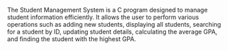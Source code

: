 The Student Management System is a C program designed to manage student information efficiently. It allows the user to perform various operations such as adding new students, displaying all students, searching for a student by ID, updating student details, calculating the average GPA, and finding the student with the highest GPA.
